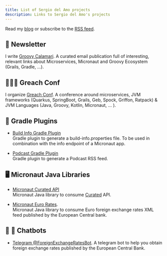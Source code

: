 ```yaml
---
title: List of Sergio del Amo projects
description: Links to Sergio del Amo's projects
---
```


Read my [blog](https://sergiodelamo.com/blog/index.html) or subscribe to the [RSS feed](https://sergiodelamo.com/blog/index.html).

## 📨 Newsletter

I write [Groovy Calamari](https://groovycalamari.com). A curated email publication full of interesting, relevant links about Microservices, Micronaut and Groovy Ecosystem (Grails, Gradle, ...). 

## 👨🏼‍🏫 Greach Conf

I organize [Greach Conf](https://greachconf). A conference around microservices, JVM frameworks (Quarkus, SpringBoot, Grails, Geb, Spock, Griffon, Ratpack) & JVM Languages (Java, Groovy, Kotlin, Micronaut,  ... ).

## 🐘 Gradle Plugins

- [Build Info Gradle Plugin](https://sdelamo.github.io/build-info-gradle-plugin/index.html)  
Gradle plugin to generate a build-info.properties file. To be used in combination with the info endpoint of  a Micronaut app. 

- [Podcast Gradle Plugin](https://sdelamo.github.io/podcast-gradle-plugin/index.html)  
Gradle plugin to generate a Podcast RSS feed.

## 🖥 Micronaut Java Libraries

- [Micronaut Curated API](https://sdelamo.github.io/curatedapi/index.html)  
Micronaut Java library to consume [Curated](https://curated.co) API. 

- [Micronaut Euro Rates](https://sdelamo.github.io/eurorates/index.html).  
Micronaut Java library to consume Euro foreign exchange rates XML feed published by the European Central bank.

## 🤖 💬 Chatbots

- [Telegram @ForeignExchangeRatesBot](https://exchangeratesbot.com). A telegram bot to help you obtain foreign exchange rates published by the European Central Bank.
